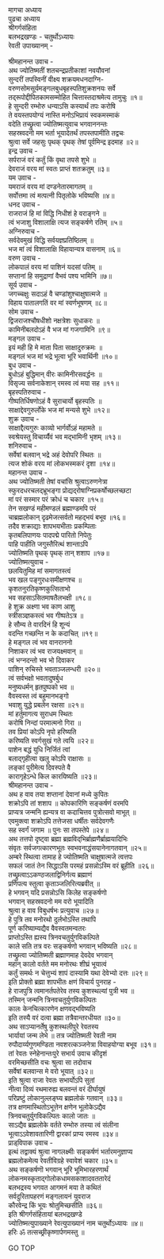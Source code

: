 मागचा अध्याय  
पुढचा अध्याय  
श्रीगर्गसंहिता  
बलभद्रखण्डः - चतुर्थोऽध्यायः  
रेवती उपाख्यानम् -  
  
श्रीमहानन्त उवाच -  
अथ ज्योतिष्मतीं शतचन्द्रप्रतीकाशां नवयौवनां  
सुन्दरीं तपस्विनीं वीक्ष्य शक्रयमधनदाग्नि-  
वरुणसोमसूर्यमङ्गलबुधबृहस्पतिशुक्रशनयः सर्वे  
तद्‌रूपोद्दीपितकामसम्मोहित चित्तास्तदाश्रमेत्य तामुचुः ॥१॥  
हे सुन्दरी रम्भोरु धन्याऽसि कस्यार्थं तपः करोषि  
ते वयस्तपयोग्यं नास्ति मनोऽभिप्रायं स्वकमस्माकं  
वदेति तच्छ्रुत्वा ज्योतिष्मत्युवाच भगवाननन्तः  
सहस्रवदनो मम भर्ता भूयादेतर्थं तपस्तपामीति तद्वचः  
श्रुत्वा सर्वे जहसुः पृथक् पृथक् तेषां पूर्वमिन्द्र इदमाह ॥२॥  
इन्द्र उवाच -  
सर्पराजं वरं कर्तुं किं वृथा तपसे शुभे ॥  
देवराजं वरय मां स्वतः प्राप्तं शतक्रतुम् ॥३॥  
यम उवाच -  
यमराजं वरय मां दण्डनेतारमागतम् ॥  
सर्वोत्तमा त्वं मत्पत्नी पितृलोके भविष्यसि ॥४॥  
धनद उवाच -  
राजराजं हि मां विद्धि निधीशं हे वराङ्गने ॥  
त्वं भजाशु विशालाक्षि त्यज सङ्कर्षणे रतिम् ॥५॥  
अग्निरुवाच -  
सर्वदेवमुखं विद्धि सर्वयज्ञप्रतिष्ठितम् ॥  
भज मां त्वं विशालाक्षि विहायान्यत्र वासनाम् ॥६॥  
वरुण उवाच -  
लोकपालं वरय मां पाशिनं यदसां पतिम् ॥  
सप्तानां हि समुद्राणां वैभवं पश्य भामिनि ॥७॥  
सूर्य उवाच -  
जगच्चक्षुः सदाऽहं वै चण्डांशुश्चाक्षुषात्मजे ॥  
विहाय पातालगतिं वर मां स्वर्णभूषणम् ॥८॥  
सोम उवाच -  
द्विजराजश्चौषधीशो नक्षत्रेशः सुधाकरः ॥  
कामिनीबलदोऽहं वै भज मां गजगामिनि ॥९॥  
मङ्गल उवाच -  
इयं मही हि मे माता पिता साक्षादुरुक्रमः ॥  
मङ्गलं भज मां भद्रे भूत्वा भूरि भवार्थिनी ॥१०॥  
बुध उवाच -  
बुधोऽहं बुद्धिमान् वीरः कामिनीरसवर्द्धनः ॥  
विसृज्य सर्वनाकेशान् रमस्व त्वं मया सह ॥११॥  
बृहस्पतिरुवाच -  
गीष्पतिर्धिषणोऽहं वै सुराचार्यो बृहस्पतिः ॥  
साक्षाद्देवगुरुर्लोके भज मां मन्यसे शुभे ॥१२॥  
शुक्र उवाच -  
साक्षाद्दैत्यगुरुः काव्यो भार्गर्वोऽहं महामते ॥  
स्वश्रेयस्तु विचार्य्यैवं भव मद्‌भामिनी भृशम् ॥१३॥  
शनिरुवाच -  
सर्वेषां बलवान् भद्रे अहं देवोपरि स्थितः ॥  
त्यज शोकं वरय मां लोकभस्मकरं दृशा ॥१४॥  
महानन्त उवाच -  
अथ ज्योतिष्मती तेषां वचांसि श्रुत्वाऽरुणनेत्रा  
स्फुरदधरचलद्भ्रूभङ्गा प्रोद्यद्‌रोषाग्निप्रकर्षोच्छलच्छटा  
मां परं सस्मार परं क्रोधं च चकार ॥१५॥  
तेन सखण्डं महीमण्डलं ब्रह्माण्डमपि परं  
चाब्रह्मलोकान् दृढमेजत्सर्वतो महद्‌भयं बभूव ॥१६॥  
तदैव शक्राद्याः शापभयभीताः प्रकम्पिताः  
कृतबलिपाणयः पादपद्मे पारितो निपेतुः  
पाहि पाहीति जगुस्तैरित्थं शान्ताऽपि  
ज्योतिष्मति पृथक् पृथक् तान् शशाप ॥१७॥  
ज्योतिष्मत्युवाच -  
छलयितुमिह मां समागतस्त्वं  
     भव खल पङ्गुरधःसमीक्षणश्च ॥  
कृशतनुरतिकृष्णकुत्सिताभो  
     भव सहसाऽसितमाषतैलभक्षी ॥१८॥  
हे शुक्र अक्ष्णा भव काण आशु  
     स्त्रीसञ्ज्ञकस्त्वं भव गीष्पतेऽत्र ॥  
हे सौम्य ते वारदिनं हि शून्यं  
     वदन्ति गच्छन्ति न के कदाचित् ॥१९॥  
हे मङ्गल त्वं भव वानराननो  
     निशाकर त्वं भव राजयक्ष्मवान् ॥  
त्वं भग्नदन्तो भव भो दिवाकर  
     पाशिन् रुचिस्ते भवताञ्जलन्धरी ॥२०॥  
त्वं सर्वभक्षो भवतादुषर्बुध  
     मनुष्यधर्मन् हृतपुष्पको भव ॥  
वैवस्वस्त त्वं बहुमानभङ्गो  
     भवाशु युद्धे प्रबलेन रक्षसा ॥२१॥  
मां हर्तुमागत्य सुराधम स्थितः  
     करोषि निन्दां परमात्मनो गिरा ॥  
तव प्रियां कोऽपि नृपो हरिष्यति  
     करिष्यति स्वर्गसुखं गते त्वयि ॥२२॥  
पाशेन बद्धं युधि निर्जितं त्वां  
     बलाद्गृहीत्वा खलु कोऽपि राक्षासः ॥  
लङ्कां पुरीमेत्य दिवस्पते वै  
     कारागृहेऽन्धे किल कारयिष्यति ॥२३॥  
श्रीमहानन्त उवाच -  
अथ ह वाव तया शप्तानां देवानां मध्ये कुपितः  
शक्रोऽपि तां शशाप ॥ कोपकारिणि सङ्कर्षणं वरमपि  
प्राप्यत्र जन्मनि ह्यन्यत्र वा कदाचित्तव पुत्रोत्सवो माभूत् ॥  
एवमुक्त्वा शक्रोऽपि तत्तेजसा धर्षीतः सर्वदेवगणैः  
सह स्वर्गं जगाम ॥ पुनः सा तपस्तेपे ॥२४॥  
अथ तत्तपो दृष्ट्वा ब्रह्मा ब्रह्मविद्‌भिर्ब्राह्मणैर्ब्राह्मयादिभिः  
संवृतः सर्वजगत्कारणभूतः स्वभवनाद्धंसयानेनागतवान् ॥२५॥  
अम्बरे स्थित्वा तामाह हे ज्योतिष्मति चाक्षुषात्मजे त्वत्तपः  
सफलं जातं तेन सिद्धाऽसि परमहं प्रसन्नोऽस्मि वरं ब्रूहीति ॥२६॥  
तच्छ्रुत्वाऽऽकण्ठजलाद्विनिर्गत्य ब्रह्माणं  
प्रणिपत्य स्तुत्वा कृताञ्जलिरित्यब्रवीत् ॥  
हे भगवन् यदि प्रसन्नोऽसि किलेह सङ्कर्षणो  
भगवान् सहस्रवदनो मम वरो भूयादिति  
श्रुत्वा ह वाव विबुधर्षभः प्रत्युवाच ॥२७॥  
हे पुत्रि तव मनोरथो दुर्लभोऽस्ति तथापि  
पूर्ण करिष्याम्यद्यैव वैवस्वतमन्वतरः  
प्राप्तोऽस्ति ह्यस्य त्रिनवचतुर्युगविकल्पिते  
काले सति तत्र वरः सङ्कर्षणो भगवान् भविष्यति ॥२८॥  
तच्छ्रुत्वा ज्योतिष्मती ब्रह्माणमाह देवदेव भगवान्  
महान् कालो वर्तते मम मनोरथः शीघ्रं भूयात्वं  
कर्तुं समर्थः न चेत्तुभ्यं शापं दास्यामि यथा देवेभ्यो दत्तः ॥२९॥  
इति प्रोक्तो ब्रह्मा शापभीतः क्षणं विचार्य पुनराह -  
हे राजपुत्रि त्वमानर्तपतेरेव तस्य कुशस्थल्यां पुत्री भव ॥  
तस्मिन् जन्मनि त्रिनवचतुर्युगविकल्पितः  
कालः केनचित्कारणेन क्षणवद्‌भविष्यति  
इति तस्यै वरं दत्वा ब्रह्मा तत्रैवान्तरधीयत ॥३०॥  
अथ साऽप्यानर्तेषु कुशस्थलीपुरे रेवतस्य  
भार्यायां जन्म लेभे ॥ तत्र ज्योतिष्मती रेवती नाम  
रुपौदार्य्यगुणमण्डिता नवशरत्कञ्जनेत्रा विवाहयोग्या बभूव ॥३१॥  
तां रेवतः स्नेहेनान्तःपुरे सभार्य उवाच कीदृशं  
वरमिच्छसीति वचः श्रुत्वा सा तदोवाच  
सर्वेषां बलवान्स मे वरो भूयात् ॥३२॥  
इति श्रुत्वा राजा रेवतः सभार्योऽपि सुतां  
नीत्वा दिव्यं रथमारुह्य बलवन्तं वरं दीर्घायुषं  
परिप्रष्टुं लोकानुल्लङ्घ्य ब्रह्मलोकं गतवान् ॥३३॥  
तत्र क्षणमास्थितोऽभूत्तेन क्षणेन भूलोकेऽद्यैव  
त्रिनवचतुर्युगविकल्पितः कालो जातः ॥  
साऽद्यैव ब्रह्मलोके वर्तते रम्भोरु तस्या त्वं संलीना  
भूत्वाऽऽवेशावतारिणी द्वारकां प्राप्य रमस्व ॥३४॥  
प्राड्‌विपाक उवाच -  
इत्थं तद्वाक्यं श्रुत्वा नागलक्ष्मीः सङ्कर्षणं भर्तारमनुज्ञाप्य  
ब्रह्मलोकमेत्य रेवतीविग्रहे स्वावेशं चकार ॥३५॥  
अथ सङ्कर्षणॊ भगवान् भूरि भूमिभारहरणार्थं  
लोकनमस्कृताद्‌गोलोकधामसकाशादवततारेदं  
बलभद्रस्य भगवत आगमनं मया ते कथितं  
सर्वदुरितापहरणं मङ्गलायनं युवराज  
कौरवेन्द्र किं भूयः श्रोतुमिच्छसीति ॥३६॥  
इति श्रीगर्गसंहितायां बलभद्रखण्डे  
ज्योतिष्मत्युपाख्याने रेवत्युपाख्यानं नाम चतुर्थोऽध्यायः ॥४॥  
हरिः ॐ तत्सच्छ्रीकृष्णार्पणमस्तु ॥  
  
GO TOP

